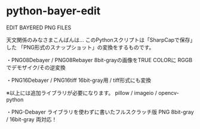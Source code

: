 # python-bayer-edit
EDIT BAYERED PNG FILES

天文関係のみなさまこんばんは…
このPythonスクリプトは「SharpCapで保存」した
「PNG形式のスナップショット」の変換をするものです。

・PNG08Debayer / PNG08Rebayer
8bit-grayの画像をTRUE COLORに
RGGBでデモザイク/その逆変換

・PNG16Debayer / PNG16tiff
16bit-gray用 / tiff形式にも変換

※以上には追加ライブラリが必要になります。
pillow / imageio / opencv-python

・PNG-Debayer
ライブラリを使わずに書いたフルスクラッチ版
PNG 8bit-gray / 16bit-gray 両対応！

